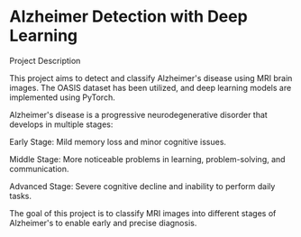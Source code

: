# Alzheimer Detection with Deep Learning

Project Description

This project aims to detect and classify Alzheimer's disease using MRI brain images. The OASIS dataset has been utilized, and deep learning models are implemented using PyTorch.

Alzheimer's disease is a progressive neurodegenerative disorder that develops in multiple stages:

Early Stage: Mild memory loss and minor cognitive issues.

Middle Stage: More noticeable problems in learning, problem-solving, and communication.

Advanced Stage: Severe cognitive decline and inability to perform daily tasks.

The goal of this project is to classify MRI images into different stages of Alzheimer's to enable early and precise diagnosis.
